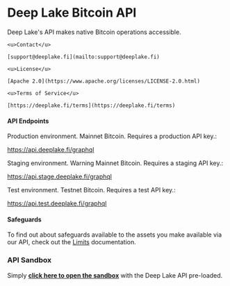 # Deep Lake Bitcoin API

Deep Lake's API makes native Bitcoin operations accessible.

    <u>Contact</u>

    [support@deeplake.fi](mailto:support@deeplake.fi)

    <u>License</u>

    [Apache 2.0](https://www.apache.org/licenses/LICENSE-2.0.html)

    <u>Terms of Service</u>

    [https://deeplake.fi/terms](https://deeplake.fi/terms)

#### API Endpoints

  Production environment. Mainnet Bitcoin.  Requires a production API key.:

  https://api.deeplake.fi/graphql

  Staging environment.  Warning Mainnet Bitcoin.  Requires a staging API key.:
  
  https://api.stage.deeplake.fi/graphql
  
  Test environment.  Testnet Bitcoin.  Requires a test API key.:
  
  https://api.test.deeplake.fi/graphql

#### Safeguards

To find out about safeguards available to the assets you make available via our API, check out the [Limits](./Limits.md) documentation.

### API Sandbox

Simply [**click here to open the sandbox**](https://studio.apollographql.com/public/Deep-Lake-Graph/variant/current/explorer) with the Deep Lake API pre-loaded.
